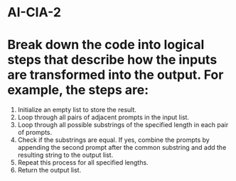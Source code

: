 # AI-CIA-2
# Break down the code into logical steps that describe how the inputs are transformed into the output. For example, the steps are:
1. Initialize an empty list to store the result.
2. Loop through all pairs of adjacent prompts in the input list.
3. Loop through all possible substrings of the specified length in each pair of prompts.
4. Check if the substrings are equal. If yes, combine the prompts by appending the second prompt after the common substring and add the resulting string to the output list.
5. Repeat this process for all specified lengths.
6. Return the output list.
